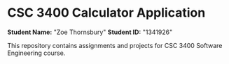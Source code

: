 # CSC 3400 Calculator Application
**Student Name:** "Zoe Thornsbury"
**Student ID:** "1341926"

This repository contains assignments and projects for CSC 3400 Software Engineering course.